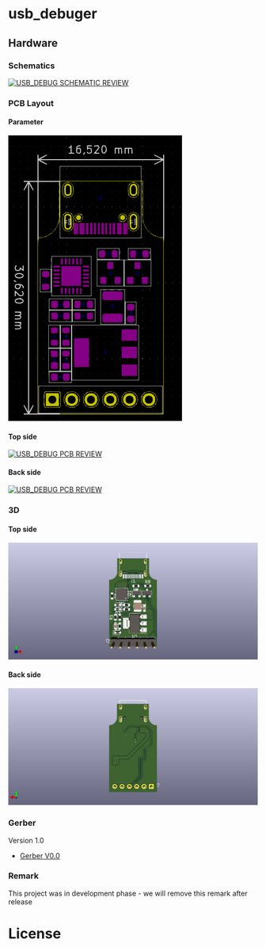# usb_debuger

## Hardware

### Schematics

[![USB_DEBUG SCHEMATIC REVIEW](assets/demo/schematic.png)](assets/demo/schematic.pdf)
### PCB Layout

#### Parameter
[![USB_DEBUG PARAMETER](assets/demo/pcb-dimension.png)](assets/demo/pcb-dimension.png)

#### Top side

[![USB_DEBUG PCB REVIEW](assets/demo/pcb-top.png)](assets/demo/pcb_top.png)

#### Back side

[![USB_DEBUG PCB REVIEW](assets/demo/pcb-bottom.png)](assets/demo/pcb_bottom.png)

### 3D

#### Top side

![USB_DEBUG 3D REVIEW](assets/demo/3d_top.png)

#### Back side

![USB_DEBUG 3D REVIEW](assets/demo/3d_bottom.png)

### Gerber

Version 1.0

- [Gerber V0.0](./assets/demo/gerber.rar)

### Remark

This project was in development phase - we will remove this remark after release

# License
